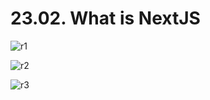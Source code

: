 # 23.02. What is NextJS

![r1](https://github.com/kiranbansode/learn-react/assets/50626798/242cd1c0-ba1f-4aa1-a9f2-3673ba872f07)

![r2](https://github.com/kiranbansode/learn-react/assets/50626798/b9ee39ac-d397-41be-849c-917f611a311d)

![r3](https://github.com/kiranbansode/learn-react/assets/50626798/eba44115-15e0-4ab2-ae42-0fee0ec1cec4)

